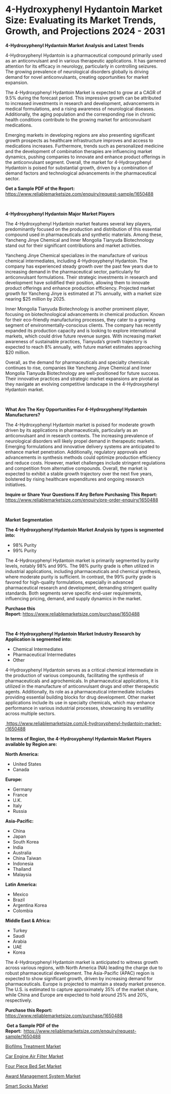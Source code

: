 <p><h1>4-Hydroxyphenyl Hydantoin Market Size: Evaluating its Market Trends, Growth, and Projections 2024 - 2031</h1></p><p><strong>4-Hydroxyphenyl Hydantoin Market Analysis and Latest Trends</strong></p>
<p><p>4-Hydroxyphenyl Hydantoin is a pharmaceutical compound primarily used as an anticonvulsant and in various therapeutic applications. It has garnered attention for its efficacy in neurology, particularly in controlling seizures. The growing prevalence of neurological disorders globally is driving demand for novel anticonvulsants, creating opportunities for market expansion.</p><p>The 4-Hydroxyphenyl Hydantoin Market is expected to grow at a CAGR of 9.5% during the forecast period. This impressive growth can be attributed to increased investments in research and development, advancements in medical formulations, and a rising awareness of neurological diseases. Additionally, the aging population and the corresponding rise in chronic health conditions contribute to the growing market for anticonvulsant medications.</p><p>Emerging markets in developing regions are also presenting significant growth prospects as healthcare infrastructure improves and access to medications increases. Furthermore, trends such as personalized medicine and the development of combination therapies are influencing market dynamics, pushing companies to innovate and enhance product offerings in the anticonvulsant segment. Overall, the market for 4-Hydroxyphenyl Hydantoin is poised for substantial growth, driven by a combination of demand factors and technological advancements in the pharmaceutical sector.</p></p>
<p><strong>Get a Sample PDF of the Report:&nbsp;</strong> <a href="https://www.reliablemarketsize.com/enquiry/request-sample/1650488?utm_campaign=1131&utm_medium=2&utm_source=Github&utm_content=ia&utm_term=26092024&utm_id=4-hydroxyphenyl-hydantoin">https://www.reliablemarketsize.com/enquiry/request-sample/1650488</a></p>
<p>&nbsp;</p>
<p><strong>4-Hydroxyphenyl Hydantoin Major Market Players</strong></p>
<p><p>The 4-Hydroxyphenyl Hydantoin market features several key players, predominantly focused on the production and distribution of this essential compound used in pharmaceuticals and synthetic materials. Among these, Yancheng Jinye Chemical and Inner Mongolia Tianyuda Biotechnology stand out for their significant contributions and market activities.</p><p>Yancheng Jinye Chemical specializes in the manufacture of various chemical intermediates, including 4-Hydroxyphenyl Hydantoin. The company has experienced steady growth over the past few years due to increasing demand in the pharmaceutical sector, particularly for anticonvulsant formulations. Their strategic investments in research and development have solidified their position, allowing them to innovate product offerings and enhance production efficiency. Projected market growth for Yancheng Jinye is estimated at 7% annually, with a market size nearing $25 million by 2025.</p><p>Inner Mongolia Tianyuda Biotechnology is another prominent player, focusing on biotechnological advancements in chemical production. Known for their eco-friendly manufacturing processes, they cater to a growing segment of environmentally-conscious clients. The company has recently expanded its production capacity and is looking to explore international markets, which could drive future revenue surges. With increasing market awareness of sustainable practices, Tianyuda’s growth trajectory is expected to reach 8% annually, with future market estimates approaching $20 million.</p><p>Overall, as the demand for pharmaceuticals and specialty chemicals continues to rise, companies like Yancheng Jinye Chemical and Inner Mongolia Tianyuda Biotechnology are well-positioned for future success. Their innovative practices and strategic market expansions are pivotal as they navigate an evolving competitive landscape in the 4-Hydroxyphenyl Hydantoin market.</p></p>
<p>&nbsp;</p>
<p><strong>What Are The Key Opportunities For 4-Hydroxyphenyl Hydantoin Manufacturers?</strong></p>
<p><p>The 4-Hydroxyphenyl Hydantoin market is poised for moderate growth driven by its applications in pharmaceuticals, particularly as an anticonvulsant and in research contexts. The increasing prevalence of neurological disorders will likely propel demand in therapeutic markets. Emerging formulations and innovative delivery systems are anticipated to enhance market penetration. Additionally, regulatory approvals and advancements in synthesis methods could optimize production efficiency and reduce costs. However, market challenges include stringent regulations and competition from alternative compounds. Overall, the market is expected to exhibit a stable growth trajectory over the next five years, bolstered by rising healthcare expenditures and ongoing research initiatives.</p></p>
<p><strong>Inquire or Share Your Questions If Any Before Purchasing This Report:</strong> <a href="https://www.reliablemarketsize.com/enquiry/pre-order-enquiry/1650488?utm_campaign=1131&utm_medium=2&utm_source=Github&utm_content=ia&utm_term=26092024&utm_id=4-hydroxyphenyl-hydantoin">https://www.reliablemarketsize.com/enquiry/pre-order-enquiry/1650488</a></p>
<p>&nbsp;</p>
<p><strong>Market Segmentation</strong></p>
<p><strong>The 4-Hydroxyphenyl Hydantoin Market Analysis by types is segmented into:</strong></p>
<p><ul><li>98% Purity</li><li>99% Purity</li></ul></p>
<p><p>The 4-Hydroxyphenyl Hydantoin market is primarily segmented by purity levels, notably 98% and 99%. The 98% purity grade is often utilized in industrial applications, including pharmaceuticals and chemical synthesis, where moderate purity is sufficient. In contrast, the 99% purity grade is favored for high-quality formulations, especially in advanced pharmaceutical research and development, demanding stringent quality standards. Both segments serve specific end-user requirements, influencing pricing, demand, and supply dynamics in the market.</p></p>
<p><strong>Purchase this Report:&nbsp;</strong><a href="https://www.reliablemarketsize.com/purchase/1650488?utm_campaign=1131&utm_medium=2&utm_source=Github&utm_content=ia&utm_term=26092024&utm_id=4-hydroxyphenyl-hydantoin">https://www.reliablemarketsize.com/purchase/1650488</a></p>
<p>&nbsp;</p>
<p><strong>The 4-Hydroxyphenyl Hydantoin Market Industry Research by Application is segmented into:</strong></p>
<p><ul><li>Chemical Intermediates</li><li>Pharmaceutical Intermediates</li><li>Other</li></ul></p>
<p><p>4-Hydroxyphenyl Hydantoin serves as a critical chemical intermediate in the production of various compounds, facilitating the synthesis of pharmaceuticals and agrochemicals. In pharmaceutical applications, it is utilized in the manufacture of anticonvulsant drugs and other therapeutic agents. Additionally, its role as a pharmaceutical intermediate includes providing essential building blocks for drug development. Other market applications include its use in specialty chemicals, which may enhance performance in various industrial processes, showcasing its versatility across multiple sectors.</p></p>
<p><a href="https://www.reliablemarketsize.com/4-hydroxyphenyl-hydantoin-market-r1650488?utm_campaign=1131&utm_medium=2&utm_source=Github&utm_content=ia&utm_term=26092024&utm_id=4-hydroxyphenyl-hydantoin">&nbsp;https://www.reliablemarketsize.com/4-hydroxyphenyl-hydantoin-market-r1650488</a></p>
<p><strong>In terms of Region, the 4-Hydroxyphenyl Hydantoin Market Players available by Region are:</strong></p>
<p>
    <p> <strong> North America: </strong>
        <ul>
            <li>United States</li>
            <li>Canada</li>
        </ul>
        </p> 
    <p> <strong> Europe: </strong>
        <ul>
            <li>Germany</li>
            <li>France</li>
            <li>U.K.</li>
            <li>Italy</li>
            <li>Russia</li>
        </ul>
        </p> 
    <p> <strong> Asia-Pacific: </strong>
        <ul>
            <li>China</li>
            <li>Japan</li>
            <li>South Korea</li>
            <li>India</li>
            <li>Australia</li>
            <li>China Taiwan</li>
            <li>Indonesia</li>
            <li>Thailand</li>
            <li>Malaysia</li>
        </ul>
        </p> 
    <p> <strong> Latin America: </strong>
        <ul>
            <li>Mexico</li>
            <li>Brazil</li>
            <li>Argentina Korea</li>
            <li>Colombia</li>
        </ul>
        </p> 
    <p> <strong> Middle East & Africa: </strong>
        <ul>
            <li>Turkey</li>
            <li>Saudi</li>
            <li>Arabia</li>
            <li>UAE</li>
            <li>Korea</li>
        </ul>
    </p>
    </p>
<p><p>The 4-Hydroxyphenyl Hydantoin market is anticipated to witness growth across various regions, with North America (NA) leading the charge due to robust pharmaceutical development. The Asia-Pacific (APAC) region is expected to show significant growth, driven by increasing demand for pharmaceuticals. Europe is projected to maintain a steady market presence. The U.S. is estimated to capture approximately 35% of the market share, while China and Europe are expected to hold around 25% and 20%, respectively.</p></p>
<p><strong>Purchase this Report: </strong><a href="https://www.reliablemarketsize.com/purchase/1650488?utm_campaign=1131&utm_medium=2&utm_source=Github&utm_content=ia&utm_term=26092024&utm_id=4-hydroxyphenyl-hydantoin">https://www.reliablemarketsize.com/purchase/1650488</a></p>
<p>&nbsp;<strong>Get a Sample PDF of the Report:&nbsp;&nbsp;</strong><a href="https://www.reliablemarketsize.com/enquiry/request-sample/1650488?utm_campaign=1131&utm_medium=2&utm_source=Github&utm_content=ia&utm_term=26092024&utm_id=4-hydroxyphenyl-hydantoin">https://www.reliablemarketsize.com/enquiry/request-sample/1650488</a></p>
<p><strong></strong></p>
<p><p><a href="https://www.linkedin.com/pulse/market-trends-global-biofilms-treatment-forecast-analysis-2zibc?trackingId=%2BUJ6k2pbSTSiStxIbKbcOQ%3D%3D&utm_campaign=1131&utm_medium=2&utm_source=Github&utm_content=ia&utm_term=26092024&utm_id=4-hydroxyphenyl-hydantoin">Biofilms Treatment Market</a></p><p><a href="https://www.linkedin.com/pulse/global-car-engine-air-filter-market-trends-insights-growth-xuvze?trackingId=mjBXO9QXTAmVH1iOdPbqqw%3D%3D&utm_campaign=1131&utm_medium=2&utm_source=Github&utm_content=ia&utm_term=26092024&utm_id=4-hydroxyphenyl-hydantoin">Car Engine Air Filter Market</a></p><p><a href="https://issuu.com/reportprime-2/docs/four-piece-bed-set-market-size-2030_382fa3e8caee97?utm_campaign=1131&utm_medium=2&utm_source=Github&utm_content=ia&utm_term=26092024&utm_id=4-hydroxyphenyl-hydantoin">Four Piece Bed Set Market</a></p><p><a href="https://www.linkedin.com/pulse/market-leaders-laggards-global-award-management-system-trends-hzsfe?trackingId=oI0WYoeCStuymIwzOCTGoQ%3D%3D&utm_campaign=1131&utm_medium=2&utm_source=Github&utm_content=ia&utm_term=26092024&utm_id=4-hydroxyphenyl-hydantoin">Award Management System Market</a></p><p><a href="https://issuu.com/reportprime-2/docs/smart-socks-market-size-2030.pptx_7f0de4ad7c5fff?utm_campaign=1131&utm_medium=2&utm_source=Github&utm_content=ia&utm_term=26092024&utm_id=4-hydroxyphenyl-hydantoin">Smart Socks Market</a></p></p>